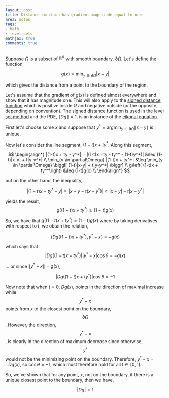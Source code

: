 ```yaml
---
layout: post
title: Distance function has gradient magnitude equal to one
area: notes
tags:
- math
- level-sets
mathjax: true
comments: true
---
```


Suppose $\Omega$ is a subset of $\mathbb{R}^n$ with smooth boundary, $\partial\Omega$. Let's define the function,

$$
    g(x) = \min_{y \in \partial\Omega}|x-y|
$$

which gives the distance from a point to the boundary of the region.

Let's assume that the gradient of $g(x)$ is defined almost everywhere and show that it has magnitude one. This will also apply to the [signed distance function](https://en.wikipedia.org/wiki/Signed_distance_function) which is positive inside $\Omega$ and negative outside (or the opposite, depending on convention). The signed distance function is used in the [level set method](https://en.wikipedia.org/wiki/Level-set_method) and the PDE, $\|Dg\|=1$, is an instance of the [eikonal equation](https://en.wikipedia.org/wiki/Eikonal_equation).

First let's choose some $x$ and suppose that $y^* = \text{arg}\min_{y \in \partial\Omega} \|x-y\|$ is unique.

Now let's consider the line segment, $(1-t)x + ty^*$. Along this segment,

$$
\begin{align*}
|(1-t)x + ty - y^*| = |(1-t)x +ty - ty^* - (1-t)y^*)| &\leq (1-t)|x-y| + t|y-y^*| \\
\min_{y \in \partial\Omega} |(1-t)x + ty^*| &\leq \min_{y \in \partial\Omega} \biggl[ (1-t)|x-y| + t|y-y^*| \biggr] \\
g\left( (1-t)x + ty^*\right) &\leq (1-t)g(x) \\
\end{align*}
$$

but on the other hand, the inequality,

$$
    |(1-t)x + ty^* - y| = |x-y - t(x-y^*)| \geq |x-y| - t|x-y^*|
$$

yields the result,
$$
    g\left( (1-t)x + ty^*\right) \geq (1-t)g(x)
$$

So, we have that $g\left( (1-t)x + ty^*\right) = (1-t)g(x)$ where by taking derivatives with respect to $t$, we obtain the relation,

$$
    \langle Dg\left( (1-t)x + ty^*\right), y^*-x \rangle = -g(x)
$$

which says that
$$
    |Dg\left( (1-t)x + ty^*\right)| |y^*-x| \cos\theta = -g(x)
$$

... or since $\|y^* - x\| = g(x)$,

$$
    |Dg\left( (1-t)x + ty^*\right)| \cos\theta = -1
$$

Now note that when $t=0$, $Dg(x)$, points in the direction of maximal increase while $$y^*-x$$ points from $x$ to the closest point on the boundary, $$\partial\Omega$$. However, the direction, $$y^* - x$$, is clearly in the direction of maximum decrease since otherwise, $$y^*$$ would not be the minimizing point on the boundary. Therefore, $y^*-x = -Dg(x)$, so $\cos\theta = -1$, which must therefore hold for all $t \in [0,1]$.


So, we've shown that for any point, $x$, not on the boundary, if there is a unique closest point to the boundary, then we have,

$$
    |Dg| = 1
$$
